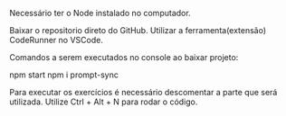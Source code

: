 Necessário ter o Node instalado no computador.

Baixar o repositorio direto do GitHub.
Utilizar a ferramenta(extensão) CodeRunner no VSCode.

Comandos a serem executados no console ao baixar projeto:

npm start
npm i prompt-sync

Para executar os exercícios é necessário descomentar a parte que será utilizada.
Utilize Ctrl + Alt + N para rodar o código.